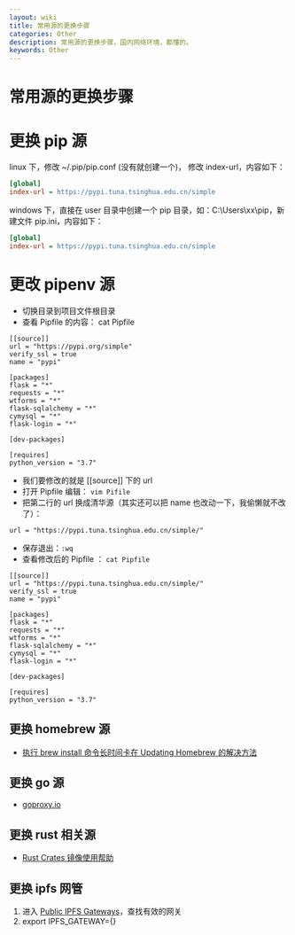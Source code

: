 ```yaml
---
layout: wiki
title: 常用源的更换步骤
categories: Other
description: 常用源的更换步骤，国内网络环境，都懂的。
keywords: Other
---
```


# 常用源的更换步骤
# 更换 pip 源

linux 下，修改 ~/.pip/pip.conf (没有就创建一个)， 修改 index-url，内容如下：

```cfg
[global]
index-url = https://pypi.tuna.tsinghua.edu.cn/simple
```

windows 下，直接在 user 目录中创建一个 pip 目录，如：C:\Users\xx\pip，新建文件 pip.ini，内容如下：

```cfg
[global]
index-url = https://pypi.tuna.tsinghua.edu.cn/simple
```
 
# 更改 pipenv 源

- 切换目录到项目文件根目录
- 查看 Pipfile 的内容： cat Pipfile

```shell
[[source]]
url = "https://pypi.org/simple"
verify_ssl = true
name = "pypi"

[packages]
flask = "*"
requests = "*"
wtforms = "*"
flask-sqlalchemy = "*"
cymysql = "*"
flask-login = "*"

[dev-packages]

[requires]
python_version = "3.7"
```

- 我们要修改的就是 [[source]] 下的 url
- 打开 Pipfile 编辑： `vim Pifile`
- 把第二行的 url 换成清华源（其实还可以把 name 也改动一下，我偷懒就不改了）：

```shell
url = "https://pypi.tuna.tsinghua.edu.cn/simple/"
```

- 保存退出：`:wq`
- 查看修改后的 Pipfile ： `cat Pipfile`

```shell
[[source]]
url = "https://pypi.tuna.tsinghua.edu.cn/simple/"
verify_ssl = true
name = "pypi"

[packages]
flask = "*"
requests = "*"
wtforms = "*"
flask-sqlalchemy = "*"
cymysql = "*"
flask-login = "*"

[dev-packages]

[requires]
python_version = "3.7"
```

## 更换 homebrew 源

- [执行 brew install 命令长时间卡在 Updating Homebrew 的解决方法](https://learnku.com/articles/18908)

## 更换 go 源

- [goproxy.io](https://goproxy.io/)

## 更换 rust 相关源

- [Rust Crates 镜像使用帮助](https://lug.ustc.edu.cn/wiki/mirrors/help/rust-crates)

## 更换 ipfs 网管

1. 进入 [Public IPFS Gateways](https://ipfs.github.io/public-gateway-checker/)，查找有效的网关
2. export IPFS_GATEWAY={}

